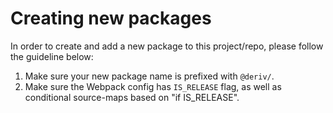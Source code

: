 # Creating new packages

In order to create and add a new package to this project/repo, please follow the guideline below:

1. Make sure your new package name is prefixed with `@deriv/`.
2. Make sure the Webpack config has `IS_RELEASE` flag, as well as conditional source-maps based on "if IS_RELEASE".
